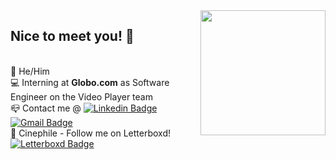 <img align='right' src='https://raw.githubusercontent.com/pedrochamberlain/pedrochamberlain/main/mario_head.gif' width='200"'>

## Nice to meet you! 👋
 <br/>🍜&nbsp;He/Him
 <br/>💻&nbsp;Interning at **Globo.com** as Software Engineer on the Video Player team
 <br/>📪&nbsp;Contact me @&nbsp;[![Linkedin Badge](https://img.shields.io/badge/-PedroChamberlain-blue?style=flat&logo=Linkedin&logoColor=white&link=https://www.linkedin.com/in/pedro-chamberlain-199304167/)](https://www.linkedin.com/in/pedro-chamberlain-199304167/)&nbsp;[![Gmail Badge](https://img.shields.io/badge/-pedrochmatos@gmail.com-c14438?style=flat&logo=Gmail&logoColor=white&link=mailto:pedrochmatos@gmail.com)](mailto:pedrochmatos@gmail.com)
 <br/>🎥&nbsp;Cinephile - Follow me on Letterboxd!&nbsp;[![Letterboxd Badge](https://img.shields.io/badge/-pedrochambs-21282f?style=flat&logo=Letterboxd&logoColor=white&link=https://www.letterboxd.com/pedrochambs/)](https://www.letterboxd.com/pedrochambs/)
